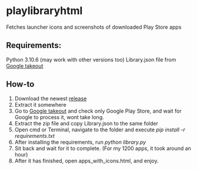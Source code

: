 # playlibraryhtml
Fetches launcher icons and screenshots of downloaded Play Store apps 

## Requirements:

Python 3.10.6 (may work with other versions too)
Library.json file from [Google takeout](https://takeout.google.com/)

## How-to


1.	Download the newest [release](https://github.com/Pave99/playlibraryhtml/releases/)
2.	Extract it somewhere
3.	Go to [Google takeout](https://takeout.google.com/) and check only Google Play Store, and wait for Google to process it, wont take long.
4.	Extract the zip file and copy Library.json to the same folder
5.	Open cmd or Terminal, navigate to the folder and execute _pip install -r requirements.txt_
6.	After installing the requirements, run _python library.py_ 
7.	Sit back and wait for it to complete. (For my 1200 apps, it took around an hour)
8.	After it has finished, open apps_with_icons.html, and enjoy.
